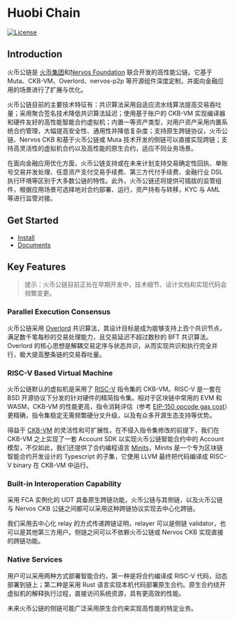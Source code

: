 # Huobi Chain
[![License](https://img.shields.io/badge/License-Apache%202.0-green.svg)](https://opensource.org/licenses/Apache-2.0)

## Introduction

火币公链是 [火币集团](https://www.huobigroup.com/)和[Nervos Foundation](https://www.nervos.org/) 联合开发的高性能公链。它基于 Muta、CKB-VM、Overlord、nervos-p2p 等开源组件深度定制，并面向金融应用的场景进行了扩展与优化。

火币公链目前的主要技术特征有：共识算法采用自适应流水线算法提高交易吞吐量；采用聚合签名技术降低共识算法延迟；使用基于账户的 CKB-VM 实现编译器和硬件友好的高性能智能合约虚拟机；内置一等资产类型，对用户资产采用内置系统合约管理，大幅提高安全性、通用性并降低复杂度；支持原生跨链协议，火币公链、Nervos CKB 和基于火币公链或 Muta 技术开发的侧链可以直接实现跨链；支持高灵活性的虚拟机合约以及高性能的原生合约，适应不同业务场景。

在面向金融应用优化方面，火币公链支持或在未来计划支持交易确定性回执、单账号交易并发处理、任意资产支付交易手续费、第三方代付手续费、金融行业 DSL 执行环境等区别于大多数公链的特性。此外，火币公链还将提供可插拔的监管组件，根据应用场景可选择地对合约部署、运行，资产持有与转移，KYC 与 AML 等进行监管对接。

## Get Started

- [Install](./docs/getting_started.md)
- [Documents](./docs/index.md)

## Key Features

> 提示：火币公链目前正处在早期开发中，技术细节、设计文档和实现代码会频繁变更。

### Parallel Execution Consensus

火币公链采用 [Overlord][overlord] 共识算法，其设计目标是成为能够支持上百个共识节点，满足数千笔每秒的交易处理能力，且交易延迟不超过数秒的 BFT 共识算法。Overlord 的核心思想是解耦交易定序与状态共识，从而实现共识和执行完全并行，极大提高整条链的交易吞吐量。

### RISC-V Based Virtual Machine

火币公链默认的虚拟机是采用了 [RISC-V][risc-v] 指令集的 CKB-VM。RISC-V 是一套在 BSD 开源协议下分发的针对硬件的精简指令集。相对于区块链中常用的 EVM 和 WASM，CKB-VM 的性能更高，指令消耗评估（参考 [EIP-150 opcode gas cost][eip-150]）更精确，指令集稳定无需频繁硬分叉升级，以及有众多开源生态支持等优势。

得益于 [CKB-VM][ckb-vm] 的灵活性和可扩展性，在不侵入指令集修改的前提下，我们在 CKB-VM 之上实现了一套 Account SDK 以实现火币公链智能合约中的 Account 模型，不仅如此，我们还提供了合约编程语言 [Minits][minits]，Minits 是一个专为区块链智能合约开发设计的 Typescript 的子集，它使用 LLVM 最终把代码编译成 RISC-V binary 在 CKB-VM 中运行。


### Built-in Interoperation Capability

采用 FCA 实例化的 UDT 具备原生跨链功能，火币公链与其侧链，以及火币公链与 Nervos CKB 公链之间都可以采用这种跨链协议实现去中心化跨链。

我们采用去中心化 relay 的方式传递跨链证明，relayer 可以是侧链 validator，也可以是其他第三方用户。侧链之间可以不依赖火币公链或 Nervos CKB 实现直接的跨链功能。

### Native Services

用户可以采用两种方式部署智能合约，第一种是将合约编译成 RISC-V 代码，动态部署到链上；第二种是采用 Rust 语言实现本机代码部署原生合约。原生合约绕开虚拟机的解释执行过程，直接访问系统资源，具有更高效的性能。

未来火币公链的侧链可能广泛采用原生合约来实现高性能的特定业务。


[overlord]: https://github.com/cryptape/overlord
[risc-v]: https://www.wikiwand.com/en/RISC-V
[eip-150]: https://docs.google.com/spreadsheets/d/1n6mRqkBz3iWcOlRem_mO09GtSKEKrAsfO7Frgx18pNU/edit#gid=0
[ckb-vm]: https://github.com/nervosnetwork/ckb-vm
[minits]: https://github.com/cryptape/minits
[move]: https://developers.libra.org/docs/move-overview
[ckb-white-paper]: https://github.com/nervosnetwork/rfcs/blob/master/rfcs/0002-ckb/0002-ckb.md
